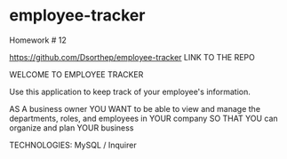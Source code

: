 # employee-tracker
Homework # 12

https://github.com/Dsorthep/employee-tracker   LINK TO THE REPO

WELCOME TO EMPLOYEE TRACKER

Use this application to keep track of your employee's information.

AS A business owner
YOU WANT to be able to view and manage the departments, roles, and employees in YOUR company
SO THAT YOU can organize and plan YOUR business


TECHNOLOGIES:
MySQL / Inquirer
